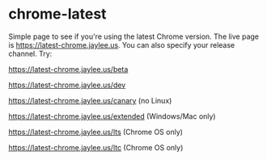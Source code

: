 # chrome-latest
Simple page to see if you're using the latest Chrome version. The live page is https://latest-chrome.jaylee.us. You can also specify your release channel. Try:

https://latest-chrome.jaylee.us/beta

https://latest-chrome.jaylee.us/dev

https://latest-chrome.jaylee.us/canary (no Linux)

https://latest-chrome.jaylee.us/extended (Windows/Mac only)

https://latest-chrome.jaylee.us/lts (Chrome OS only)

https://latest-chrome.jaylee.us/ltc (Chrome OS only)
